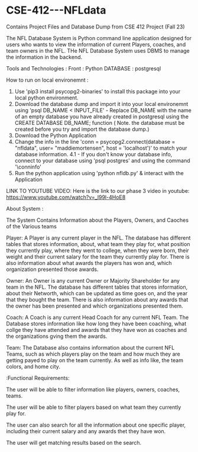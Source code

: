 # CSE-412---NFLdata
Contains Project Files and Database Dump from CSE 412 Project (Fall 23)

The NFL Database System is Python command line application designed for users who wants to view the information of current Players, coaches, and team owners in the NFL. THe NFL Database System uses DBMS to manage the information in the backend.

Tools and Technologies :
Front : Python
DATABASE : postgresql

How to run on local environemnt :

1. Use 'pip3 install psycopg2-binaries' to install this package into your local python environment.
2. Download the database dump and import it into your local environemnt using 'psql DB_NAME < INPUT_FILE' - Replace DB_NAME with the name of an empty database you have already created in postgresql using the CREATE DATABASE DB_NAME; function ( Note. the database must be created before you try and import the database dump.)
3. Download the Python Application
4. Change the info in the line 'conn = psycopg2.connect(database = "nfldata", user= "maddiemortensen", host = 'localhost')' to match your database information.
   4.1 - If you don't know your database info, connect to your database using 'psql postgres' and using the command '\conninfo'
6. Run the python application using 'python nfldb.py' & interact with the Application 

LINK TO YOUTUBE VIDEO: 
Here is the link to our phase 3 video in youtube: 
https://www.youtube.com/watch?v=_l99l-4HoE8  


About System :

The System Contains Information about the Players, Owners, and Caoches of the Various teams

Player:
A Player is any current player in the NFL. The database has different tables that stores information, about, what team they play for, what position they currently play, where they went to college, when they were born, their weight and their current salary for the team they currently play for. There is also information about what awards the players has won and, which organization presented those awards. 

Owner:
An Owner is any current Owner or Majority Shareholder for any team in the NFL. The database has different tables that stores information, about their Networth, which can be updated as time goes on, and the year that they bought the team. There is also information about any awards that the owner has been presented and which organizations presented them. 

Coach:
A Coach is any current Head Coach for any current NFL Team. The Database stores information like how long they have been coaching, what collge they have attended and awards that they have won as coaches and the organizations gving them the awards. 

Team:
The Database also contains information about the current NFL Teams, such as which players play on the team and how much they are getting payed to play on the team currently. As well as info like, the team colors, and home city. 


:Functional Requirements:

The user will be able to filter information like players, owners, coaches, teams.

The user will be able to filter players based on what team they currently play for.

The user can also search for all the information about one specific player, including their current salary and any awards thet they have won.

The user will get matching results based on the search.
